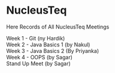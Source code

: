 # NucleusTeq
Here Records of All NucleusTeq Meetings

Week 1 - Git (ny Hardik) <br>
Week 2 - Java Basics 1 (by Nakul)  <br>
Week 3 - Java Basics 2 (By Priyanka) <br>
Week 4 - OOPS (by Sagar) <br>
Stand Up Meet (by Sagar)
